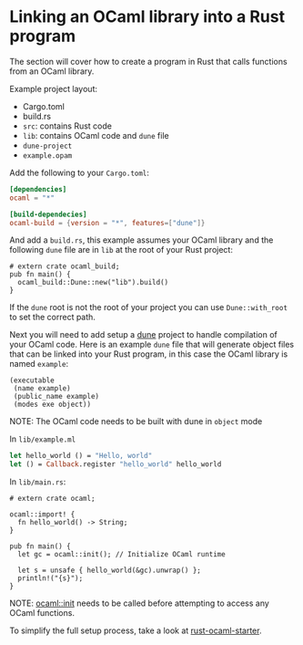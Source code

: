# Linking an OCaml library into a Rust program

The section will cover how to create a program in Rust that calls functions from an OCaml library.

Example project layout:

- Cargo.toml
- build.rs
- `src`: contains Rust code
- `lib`: contains OCaml code and `dune` file
- `dune-project`
- `example.opam`

Add the following to your `Cargo.toml`:

```toml
[dependencies]
ocaml = "*"

[build-dependecies]
ocaml-build = {version = "*", features=["dune"]}
```

And add a `build.rs`, this example assumes your OCaml library and the following `dune` file are in `lib` at the root of your Rust project:

```rust,ignore
# extern crate ocaml_build;
pub fn main() {
  ocaml_build::Dune::new("lib").build()
}
```

If the `dune` root is not the root of your project you can use `Dune::with_root` to set the correct path.

Next you will need to add setup a [dune](https://dune.build) project to handle compilation of your OCaml code. Here is an example `dune` file that will generate object files that can be linked into your Rust program, in this case the OCaml library is named `example`:

```ignore
(executable
 (name example)
 (public_name example)
 (modes exe object))
```

NOTE: The OCaml code needs to be built with dune in `object` mode

In `lib/example.ml`

```ocaml
let hello_world () = "Hello, world"
let () = Callback.register "hello_world" hello_world
```

In `lib/main.rs`:

```rust,ignore
# extern crate ocaml;

ocaml::import! {
  fn hello_world() -> String;
}

pub fn main() {
  let gc = ocaml::init(); // Initialize OCaml runtime

  let s = unsafe { hello_world(&gc).unwrap() };
  println!("{s}");
}
```

NOTE: [ocaml::init](https://docs.rs/ocaml/latest/ocaml/runtime/fn.init.html) needs to be called before attempting to access any OCaml functions.

To simplify the full setup process, take a look at [rust-ocaml-starter](https://github.com/zshipko/rust-ocaml-starter).

